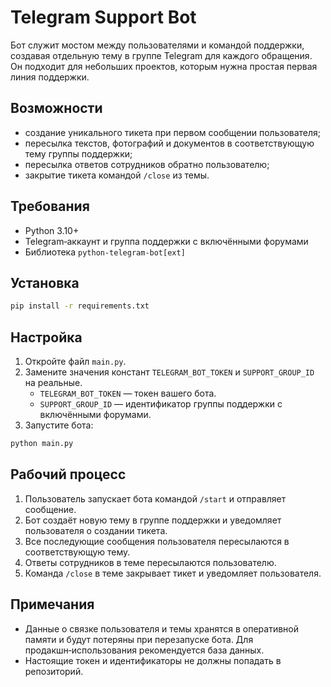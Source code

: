 # Telegram Support Bot

Бот служит мостом между пользователями и командой поддержки, создавая отдельную тему в группе Telegram для каждого обращения. Он подходит для небольших проектов, которым нужна простая первая линия поддержки.

## Возможности

- создание уникального тикета при первом сообщении пользователя;
- пересылка текстов, фотографий и документов в соответствующую тему группы поддержки;
- пересылка ответов сотрудников обратно пользователю;
- закрытие тикета командой `/close` из темы.

## Требования

- Python 3.10+
- Telegram‑аккаунт и группа поддержки с включёнными форумами
- Библиотека `python-telegram-bot[ext]`

## Установка

```bash
pip install -r requirements.txt
```

## Настройка

1. Откройте файл `main.py`.
2. Замените значения констант `TELEGRAM_BOT_TOKEN` и `SUPPORT_GROUP_ID` на реальные.
   - `TELEGRAM_BOT_TOKEN` — токен вашего бота.
   - `SUPPORT_GROUP_ID` — идентификатор группы поддержки с включёнными форумами.
3. Запустите бота:

```bash
python main.py
```

## Рабочий процесс

1. Пользователь запускает бота командой `/start` и отправляет сообщение.
2. Бот создаёт новую тему в группе поддержки и уведомляет пользователя о создании тикета.
3. Все последующие сообщения пользователя пересылаются в соответствующую тему.
4. Ответы сотрудников в теме пересылаются пользователю.
5. Команда `/close` в теме закрывает тикет и уведомляет пользователя.

## Примечания

- Данные о связке пользователя и темы хранятся в оперативной памяти и будут потеряны при перезапуске бота. Для продакшн‑использования рекомендуется база данных.
- Настоящие токен и идентификаторы не должны попадать в репозиторий.

